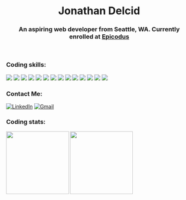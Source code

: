 <h1 align="center">Jonathan Delcid </h1>
<h3 align="center">An aspiring web developer from Seattle, WA. Currently enrolled at <a href="https://www.epicodus.com/" target="_blank">Epicodus</a></h3>
<br/>

<h3 align="left" >Coding skills:</h3>
<p align="left">
<a><img src="https://img.shields.io/badge/JavaScript-323330?style=for-the-badge&logo=javascript&logoColor=F7DF1E"/></a>
<a><img src="https://img.shields.io/badge/C%23-239120?style=for-the-badge&logo=c-sharp&logoColor=white"/></a>
<a><img src="https://img.shields.io/badge/HTML-239120?style=for-the-badge&logo=html5&logoColor=white"/></a>
<a><img src="https://img.shields.io/badge/.NET-5C2D91?style=for-the-badge&logo=.net&logoColor=white"/></a>
<a><img src="https://img.shields.io/badge/Node.js-43853D?style=for-the-badge&logo=node.js&logoColor=white"/></a>
<a><img src="https://img.shields.io/badge/Bootstrap-563D7C?style=for-the-badge&logo=bootstrap&logoColor=white"/></a>
<a><img src="https://img.shields.io/badge/jQuery-0769AD?style=for-the-badge&logo=jquery&logoColor=white"/></a>
<a><img src="https://img.shields.io/badge/MySQL-00000F?style=for-the-badge&logo=mysql&logoColor=white"/></a>
<a><img src="https://img.shields.io/badge/Microsoft-666666?style=for-the-badge&logo=microsoft&logoColor=white"/></a>
<a><img src="https://img.shields.io/badge/GitHub-100000?style=for-the-badge&logo=github&logoColor=white"/></a>
<a><img src="https://img.shields.io/badge/json-5E5C5C?style=for-the-badge&logo=json&logoColor=white" /></a>
<a><img src="https://img.shields.io/badge/Visual_Studio_Code-0078D4?style=for-the-badge&logo=visual%20studio%20code&logoColor=white" /></a>
<a><img src="https://img.shields.io/badge/Postman-FF6C37?style=for-the-badge&logo=Postman&logoColor=white" /></a>
<a><img src="https://img.shields.io/badge/Webpack-8DD6F9?style=for-the-badge&logo=Webpack&logoColor=white" /></a>
<!-- <a><img src="" /></a>
<a><img src="" /></a>
<a><img src="" /></a>
<a><img src="" /></a>
<a><img src="" /></a>
--> 

<h3 align="left">Contact Me:</h3>
<p align="left">
<a href="https://www.linkedin.com/in/jonathan-delcid/"><img alt="LinkedIn" src="https://img.shields.io/badge/LinkedIn-0077B5?style=for-the-badge&logo=linkedin&logoColor=white" /></a>
<a href="mailto:jdelcid23@gmail.com"><img alt="Gmail" src="https://img.shields.io/badge/Gmail-D14836?style=for-the-badge&logo=gmail&logoColor=white" /></a>

<!-- <h3 align="left" >Software Skills:</h3>
<p align="left">
<a><img src="https://img.shields.io/badge/Discord-23cfcf?style=for-the-badge&logo=discord&logoColor=5865F2"/></a>
<a><img src="https://img.shields.io/badge/Google%20Meet-23cfcf?style=for-the-badge&logo=google-meet&logoColor=00897B"/></a>
<a><img src="https://img.shields.io/badge/mac%20os-23cfcf?style=for-the-badge&logo=apple&logoColor=black"/></a>
<a><img src="https://img.shields.io/badge/Zoom-23cfcf?style=for-the-badge&logo=zoom&logoColor=2D8CFF"/></a> -->

<h3 align="left" >Coding stats:</h3>

<img align="left" height="170px" src="https://github-readme-stats.vercel.app/api?username=delcidj22&show_icons=true&theme=tokyonight" />
<img align="left" height="170px" src="https://github-readme-stats.vercel.app/api/top-langs/?username=delcidj22&layout=compact&theme=tokyonight" /><br>